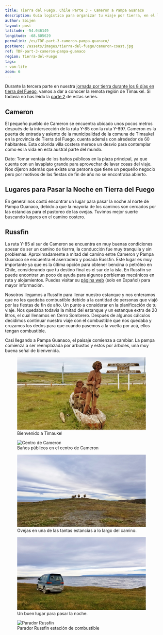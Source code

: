 ```yaml
---
title: Tierra del Fuego, Chile Parte 3 - Cameron a Pampa Guanaco
description: Guía logística para organizar tu viaje por tierra, en el lado Chileno de Tierra del Fuego. Detalles sobre la ruta entre Cameron y Pampa Guanaco.
author: Sóijen
layout: post
latitude: -54.046149
longitude: -68.805629
permalink: /es/TDF-part-3-cameron-pampa-guanaco/
postHero: /assets/images/tierra-del-fuego/cameron-coast.jpg
ref: TDF-part-3-cameron-pampa-guanaco
region: Tierra-del-Fuego
tags:
- van-life
zoom: 6
---
```

Durante la tercera parte en nuestra <a href="/es/tierra-del-fuego-van-overview/">jornada por tierra durante los 8 días en tierra del Fuego</a>, vamos a dar a conocer la remota región de Timaukel. Si todavía no has leído la <a href="/es/TDF-part-2-cerro-sombrero-cameron/">parte 2</a> de estas series.

<h2>Cameron</h2>
El pequeño pueblo de Cameron se encuentra ubicado unos pocos metros después de la intersección de la ruta Y-85 con la ruta Y-897. Cameron es la puerta de entrada y asiento de la municipalidad de la comuna de Timaukel en la provincia de Tierra del Fuego, cuenta además con alrededor de 60 habitantes. Esta colorida villa costera merece un desvío para contemplar como es la vida en esta austral parte del mundo.

<i class="fa fa-info-circle" style="color:#FFB300"></i> Dato: Tomar ventaja de los baños públicos en la plaza principal, ya que cuenta con un lavaplato grande para aprovechar de lavar cosas del viaje. Nos dijeron además que existe una persona que tiene un pequeño negocio pero por motivos de las fiestas de fin de año no se encontraba abierto.

<h2>Lugares para Pasar la Noche en Tierra del Fuego</h2>
En general nos costó encontrar un lugar para pasar la noche al norte de Pampa Guanaco, debido a que la mayoría de los caminos son cercados por las estancias para el pastoreo de las ovejas. Tuvimos mejor suerte buscando lugares en el camino costero.

<h2> Russfin </h2>
La ruta Y-85 al sur de Cameron se encuentra en muy buenas condiciones apesar de ser un camino de tierrra, la conducción fue muy tranquila y sin problemas. Aproximadamente a mitad del camino entre Cameron y Pampa Guanaco se encuentra el aserradero y posada Russfin. Este lugar es muy importante ya que es la última opción para obtener bencina o petróleo en Chile, considerando que tu destino final es el sur de la isla. En Russfin se puede encontrar un poco de ayuda para algunos porblemas mecánicos en ruta y alojamientos. Puedes visitar su  <a href="https://www.paradorrussfin.cl/" target="_blank">página web</a> (solo en Español) para mayor información.

Nosotros llegamos a Russfin para llenar nuestro estanque y nos enteramos que no les quedaba combustible debido a la cantidad de personas que viajó por las fiestas de fin de año. Un punto a considerar en la planificación de tu viaje. Nos quedaba todavía la mitad del estanque y un estanque extra de 20 litros, el cual llenamos en Cerro Sombrero. Después de algunos cálculos decidimos continuar nuestro viaje con el combustible que nos quedaba y cruzamos los dedos para que cuando pasemos a la vuelta por acá, ellos tengan combustible.

Casi llegando a Pampa Guanaco, el paisaje comienza a cambiar. La pampa comienza a ser reemplazada por arbustos y estos por árboles, una muy buena señal de bienvenida.

<figure class="figure">
  <img class="image" src="/assets/images/tierra-del-fuego/bienvenido-timaukel.jpg"
      alt="Bienvenido a Timaukel">
     <figcaption class="img-caption">Bienvenido a Timaukel</figcaption>
</figure>
<figure class="figure">
  <img class="image" src="/assets/images/tierra-del-fuego/cameron-center.jpg"
      alt="Centro de Cameron">
     <figcaption class="img-caption">Baños públicos en el centro de Cameron</figcaption>
</figure>
<figure class="figure">
  <img class="image" src="/assets/images/tierra-del-fuego/obejas.jpg"
      alt="Ovejas Tierra del Fuego">
     <figcaption class="img-caption">Ovejas en una de las tantas estancias a lo largo del camino.</figcaption>
</figure>
<figure class="figure">
  <img class="image" src="/assets/images/tierra-del-fuego/cameron-camp.jpg"
      alt="La vida en un Van Cameron Chile">
     <figcaption class="img-caption">Un buen lugar para pasar la noche.</figcaption>
</figure>
<figure class="figure">
  <img class="image" src="/assets/images/tierra-del-fuego/russfin.jpg"
      alt="Parador Russfin ">
     <figcaption class="img-caption">Parador Russfin estación de combustible</figcaption>
</figure>
